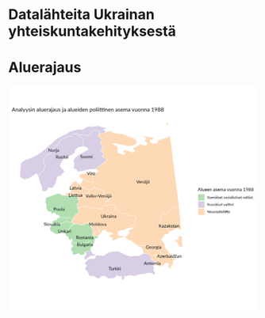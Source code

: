 Datalähteita Ukrainan yhteiskuntakehityksestä
==============================


# Aluerajaus

![](kuvat/rajaus.png)

